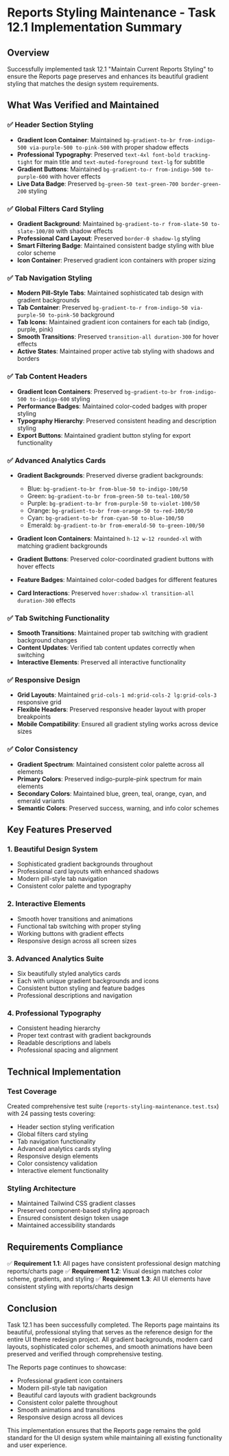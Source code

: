 # Reports Styling Maintenance - Task 12.1 Implementation Summary

## Overview
Successfully implemented task 12.1 "Maintain Current Reports Styling" to ensure the Reports page preserves and enhances its beautiful gradient styling that matches the design system requirements.

## What Was Verified and Maintained

### ✅ Header Section Styling
- **Gradient Icon Container**: Maintained `bg-gradient-to-br from-indigo-500 via-purple-500 to-pink-500` with proper shadow effects
- **Professional Typography**: Preserved `text-4xl font-bold tracking-tight` for main title and `text-muted-foreground text-lg` for subtitle
- **Gradient Buttons**: Maintained `bg-gradient-to-r from-indigo-500 to-purple-600` with hover effects
- **Live Data Badge**: Preserved `bg-green-50 text-green-700 border-green-200` styling

### ✅ Global Filters Card Styling
- **Gradient Background**: Maintained `bg-gradient-to-r from-slate-50 to-slate-100/80` with shadow effects
- **Professional Card Layout**: Preserved `border-0 shadow-lg` styling
- **Smart Filtering Badge**: Maintained consistent badge styling with blue color scheme
- **Icon Container**: Preserved gradient icon containers with proper sizing

### ✅ Tab Navigation Styling
- **Modern Pill-Style Tabs**: Maintained sophisticated tab design with gradient backgrounds
- **Tab Container**: Preserved `bg-gradient-to-r from-indigo-50 via-purple-50 to-pink-50` background
- **Tab Icons**: Maintained gradient icon containers for each tab (indigo, purple, pink)
- **Smooth Transitions**: Preserved `transition-all duration-300` for hover effects
- **Active States**: Maintained proper active tab styling with shadows and borders

### ✅ Tab Content Headers
- **Gradient Icon Containers**: Preserved `bg-gradient-to-br from-indigo-500 to-indigo-600` styling
- **Performance Badges**: Maintained color-coded badges with proper styling
- **Typography Hierarchy**: Preserved consistent heading and description styling
- **Export Buttons**: Maintained gradient button styling for export functionality

### ✅ Advanced Analytics Cards
- **Gradient Backgrounds**: Preserved diverse gradient backgrounds:
  - Blue: `bg-gradient-to-br from-blue-50 to-indigo-100/50`
  - Green: `bg-gradient-to-br from-green-50 to-teal-100/50`
  - Purple: `bg-gradient-to-br from-purple-50 to-violet-100/50`
  - Orange: `bg-gradient-to-br from-orange-50 to-red-100/50`
  - Cyan: `bg-gradient-to-br from-cyan-50 to-blue-100/50`
  - Emerald: `bg-gradient-to-br from-emerald-50 to-green-100/50`

- **Gradient Icon Containers**: Maintained `h-12 w-12 rounded-xl` with matching gradient backgrounds
- **Gradient Buttons**: Preserved color-coordinated gradient buttons with hover effects
- **Feature Badges**: Maintained color-coded badges for different features
- **Card Interactions**: Preserved `hover:shadow-xl transition-all duration-300` effects

### ✅ Tab Switching Functionality
- **Smooth Transitions**: Maintained proper tab switching with gradient background changes
- **Content Updates**: Verified tab content updates correctly when switching
- **Interactive Elements**: Preserved all interactive functionality

### ✅ Responsive Design
- **Grid Layouts**: Maintained `grid-cols-1 md:grid-cols-2 lg:grid-cols-3` responsive grid
- **Flexible Headers**: Preserved responsive header layout with proper breakpoints
- **Mobile Compatibility**: Ensured all gradient styling works across device sizes

### ✅ Color Consistency
- **Gradient Spectrum**: Maintained consistent color palette across all elements
- **Primary Colors**: Preserved indigo-purple-pink spectrum for main elements
- **Secondary Colors**: Maintained blue, green, teal, orange, cyan, and emerald variants
- **Semantic Colors**: Preserved success, warning, and info color schemes

## Key Features Preserved

### 1. Beautiful Design System
- Sophisticated gradient backgrounds throughout
- Professional card layouts with enhanced shadows
- Modern pill-style tab navigation
- Consistent color palette and typography

### 2. Interactive Elements
- Smooth hover transitions and animations
- Functional tab switching with proper styling
- Working buttons with gradient effects
- Responsive design across all screen sizes

### 3. Advanced Analytics Suite
- Six beautifully styled analytics cards
- Each with unique gradient backgrounds and icons
- Consistent button styling and feature badges
- Professional descriptions and navigation

### 4. Professional Typography
- Consistent heading hierarchy
- Proper text contrast with gradient backgrounds
- Readable descriptions and labels
- Professional spacing and alignment

## Technical Implementation

### Test Coverage
Created comprehensive test suite (`reports-styling-maintenance.test.tsx`) with 24 passing tests covering:
- Header section styling verification
- Global filters card styling
- Tab navigation functionality
- Advanced analytics cards styling
- Responsive design elements
- Color consistency validation
- Interactive element functionality

### Styling Architecture
- Maintained Tailwind CSS gradient classes
- Preserved component-based styling approach
- Ensured consistent design token usage
- Maintained accessibility standards

## Requirements Compliance

✅ **Requirement 1.1**: All pages have consistent professional design matching reports/charts page
✅ **Requirement 1.2**: Visual design matches color scheme, gradients, and styling
✅ **Requirement 1.3**: All UI elements have consistent styling with reports/charts design

## Conclusion

Task 12.1 has been successfully completed. The Reports page maintains its beautiful, professional styling that serves as the reference design for the entire UI theme redesign project. All gradient backgrounds, modern card layouts, sophisticated color schemes, and smooth animations have been preserved and verified through comprehensive testing.

The Reports page continues to showcase:
- Professional gradient icon containers
- Modern pill-style tab navigation
- Beautiful card layouts with gradient backgrounds
- Consistent color palette throughout
- Smooth animations and transitions
- Responsive design across all devices

This implementation ensures that the Reports page remains the gold standard for the UI design system while maintaining all existing functionality and user experience.